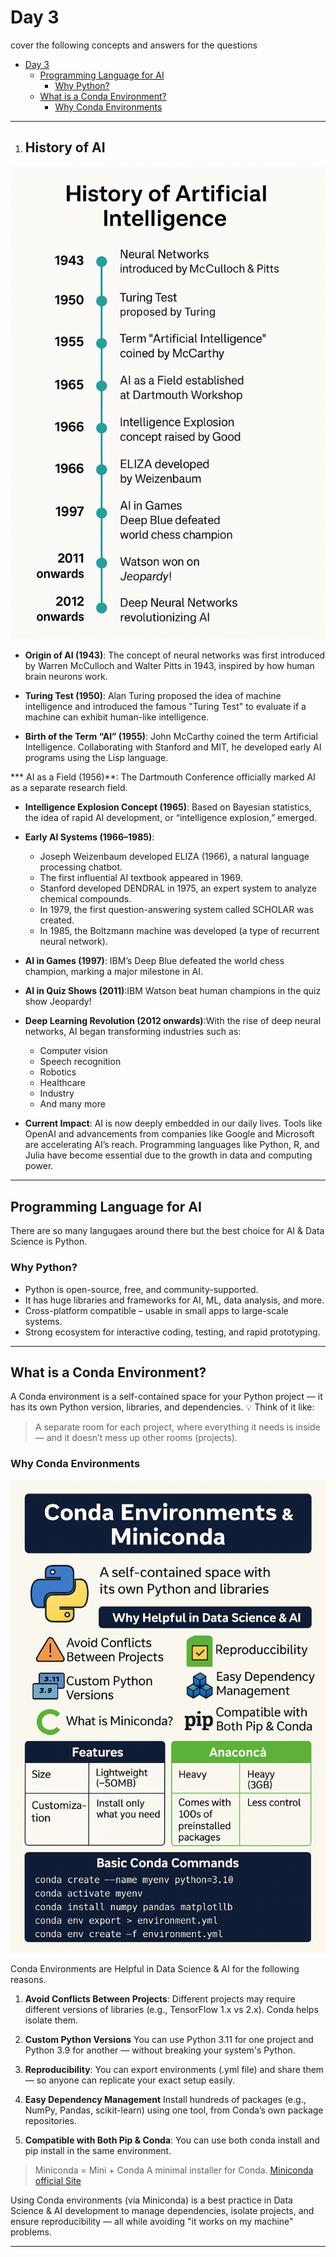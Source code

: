 # Day 3

cover the following concepts and answers for the questions 

- [Day 3](#day-3)
  - [Programming Language for AI](#programming-language-for-ai)
    - [Why Python?](#why-python)
  - [What is a Conda Environment?](#what-is-a-conda-environment)
    - [Why Conda Environments](#why-conda-environments)

---

1. ## **History of AI** 

![History of AI](images/history_of_ai.png)

* **Origin of AI (1943)**: The concept of neural networks was first introduced by Warren McCulloch and Walter Pitts in 1943, inspired by how human brain neurons work. 
  
* **Turing Test (1950)**: Alan Turing proposed the idea of machine intelligence and introduced the famous "Turing Test" to evaluate if a machine can exhibit human-like intelligence.

* **Birth of the Term “AI” (1955)**: John McCarthy coined the term Artificial Intelligence. Collaborating with Stanford and MIT, he developed early AI programs using the Lisp language.

*** AI as a Field (1956)**: The Dartmouth Conference officially marked AI as a separate research field.

* **Intelligence Explosion Concept (1965)**: Based on Bayesian statistics, the idea of rapid AI development, or “intelligence explosion,” emerged.

* **Early AI Systems (1966–1985)**:
  * Joseph Weizenbaum developed ELIZA (1966), a natural language processing chatbot.
  * The first influential AI textbook appeared in 1969.
  * Stanford developed DENDRAL in 1975, an expert system to analyze chemical compounds.
  * In 1979, the first question-answering system called SCHOLAR was created.
  * In 1985, the Boltzmann machine was developed (a type of recurrent neural network).

* **AI in Games (1997)**: IBM’s Deep Blue defeated the world chess champion, marking a major milestone in AI.

* **AI in Quiz Shows (2011)**:IBM Watson beat human champions in the quiz show Jeopardy!
  
* **Deep Learning Revolution (2012 onwards)**:With the rise of deep neural networks, AI began transforming industries such as:
    * Computer vision
    * Speech recognition
    * Robotics
    * Healthcare
    * Industry
    * And many more

* **Current Impact**: AI is now deeply embedded in our daily lives. Tools like OpenAI and advancements from companies like Google and Microsoft are accelerating AI’s reach. Programming languages like Python, R, and Julia have become essential due to the growth in data and computing power.

---

## Programming Language for AI
There are so many langugaes around there but the best choice for AI & Data Science is Python. 

### Why Python?
  * Python is open-source, free, and community-supported.
  * It has huge libraries and frameworks for AI, ML, data analysis, and more.
  * Cross-platform compatible – usable in small apps to large-scale systems.
  * Strong ecosystem for interactive coding, testing, and rapid prototyping.

-----

## What is a Conda Environment?
A Conda environment is a self-contained space for your Python project — it has its own Python version, libraries, and dependencies.
💡 Think of it like:
> A separate room for each project, where everything it needs is inside — and it doesn’t mess up other rooms (projects).


### Why Conda Environments 
![MiniConda Environment ](images/why%20miniconda.png)

Conda Environments are Helpful in Data Science & AI for the following reasons.
1. **Avoid Conflicts Between Projects**: Different projects may require different versions of libraries (e.g., TensorFlow 1.x vs 2.x). Conda helps isolate them.

2. **Custom Python Versions** You can use Python 3.11 for one project and Python 3.9 for another — without breaking your system's Python.

3. **Reproducibility**: You can export environments (.yml file) and share them — so anyone can replicate your exact setup easily.

4. **Easy Dependency Management** Install hundreds of packages (e.g., NumPy, Pandas, scikit-learn) using one tool, from Conda’s own package repositories.

5. **Compatible with Both Pip & Conda**: You can use both conda install and pip install in the same environment.

> Miniconda = Mini + Conda 
> A minimal installer for Conda.
> [Miniconda official Site](https://www.anaconda.com/docs/getting-started/miniconda/main)

Using Conda environments (via Miniconda) is a best practice in Data Science & AI development to manage dependencies, isolate projects, and ensure reproducibility — all while avoiding "it works on my machine" problems.

-----
